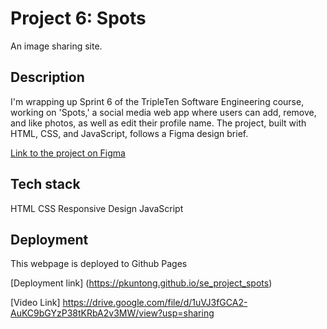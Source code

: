 # Project 6: Spots

An image sharing site. 

## Description

I'm wrapping up Sprint 6 of the TripleTen Software Engineering course, working on 'Spots,' a social media web app where users can add, remove, and like photos, as well as edit their profile name. The project, built with HTML, CSS, and JavaScript, follows a Figma design brief. 

[Link to the project on Figma](https://www.figma.com/file/BBNm2bC3lj8QQMHlnqRsga/Sprint-3-Project-%E2%80%94-Spots?type=design&node-id=2%3A60&mode=design&t=afgNFybdorZO6cQo-1)

## Tech stack 

HTML
CSS
Responsive Design 
JavaScript

## Deployment 

This webpage is deployed to Github Pages

[Deployment link] (https://pkuntong.github.io/se_project_spots)

[Video Link] https://drive.google.com/file/d/1uVJ3fGCA2-AuKC9bGYzP38tKRbA2v3MW/view?usp=sharing